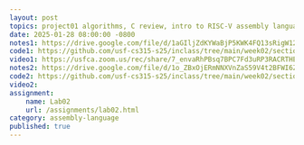 ```yaml
---
layout: post
topics: project01 algorithms, C review, intro to RISC-V assembly language
date: 2025-01-28 08:00:00 -0800
notes1: https://drive.google.com/file/d/1aGIljZdKYWaBjP5KWK4FQ13sRigW12XS/view?usp=sharing
code1: https://github.com/usf-cs315-s25/inclass/tree/main/week02/section01
video1: https://usfca.zoom.us/rec/share/7_envaRhPBsq7BPC7Fd3uRP3RACRTHEiBrlRj6fL2CCo65q3UztuvMSiVOLco26_.jgWGScjaqoQFavQ7
notes2: https://drive.google.com/file/d/1o_ZBxOjERmNNXVnZaS59V4t2BFWI6Zbk/view?usp=sharing
code2: https://github.com/usf-cs315-s25/inclass/tree/main/week02/section02
video2: 
assignment: 
    name: Lab02
    url: /assignments/lab02.html
category: assembly-language
published: true
---
```

